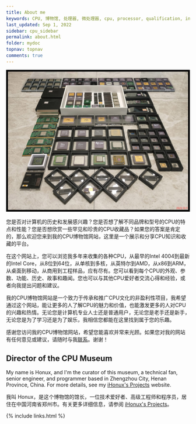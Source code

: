 ```yaml
---
title: About me
keywords: CPU, 博物馆, 处理器, 微处理器, cpu, processor, qualification, information, pictures, core, frequency, chip packaging, packaging, cpu info, x86, collection, amd, cyrix, harris, ibm, idt, iit, intel, motorola, nec, sgs, sgs-thomson, siemens, ST, signetics, mhs, ti, texas instruments, ulsi, umc, weitek, zilog, 3002, 4004, 4040, 8008, 808x, 8085, 8088, 8086, 80188, 80186, 80286, 286, 80386, 386, i386, Am386, 386sx, 386dx, 486, i486, 586, 486sx, 486dx, overdrive, 487, pentium, 586, 5x86, 386dlc, 386slc, 486dx2, mmx, ppro, pentium-pro, pro, athlon, duron, z80, dirk oppelt, dirk, oppelt, engineering, sample, samples, core, xeon
last_updated: Sep 1, 2022
sidebar: cpu_sidebar
permalink: about.html
folder: mydoc
topnav: topnav
comments: true
---
```


![mycpus.github.io](/images/mycpus.jpg "https://mycpus.github.io/")

您是否对计算机的历史和发展感兴趣？您是否想了解不同品牌和型号的CPU的特点和性能？您是否想欣赏一些罕见和珍贵的CPU收藏品？如果您的答案是肯定的，那么欢迎您来到我的CPU博物馆网站，这里是一个展示和分享CPU知识和收藏的平台。

在这个网站上，您可以浏览我多年来收集的各种CPU，从最早的Intel 4004到最新的Intel Core，从8位到64位，从单核到多核，从英特尔到AMD，从x86到ARM，从桌面到移动，从商用到工程样品，应有尽有。您可以看到每个CPU的外观、参数、功能、历史、故事和趣闻。您也可以与其他CPU爱好者交流心得和经验，或者向我提出问题和建议。

我的CPU博物馆网站是一个致力于传承和推广CPU文化的非盈利性项目，我希望通过这个网站，能让更多的人了解CPU的魅力和价值，也能激发更多的人对CPU的兴趣和热情。无论您是计算机专业人士还是普通用户，无论您是老手还是新手，无论您是为了学习还是为了娱乐，我相信您都能在这里找到属于您的乐趣。

感谢您访问我的CPU博物馆网站，希望您能喜欢并常来光顾。如果您对我的网站有任何意见或建议，请随时与我[联系](contact.html)。谢谢！

## Director of the CPU Museum

My name is Honux, and I'm the curator of this museum, a technical fan, senior engineer, and programmer based in Zhengzhou City, Henan Province, China. For more details, see my [iHonux's Projects](https://fxrj.github.io) website.

我叫 Honux，是这个博物馆的馆长，一位技术爱好者、高级工程师和程序员，居住在中国河南省郑州市。有关更多详细信息，请参阅 [iHonux's Projects](https://fxrj.github.io)。

{% include links.html %}
